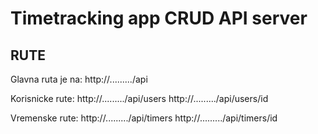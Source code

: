 # Timetracking app CRUD API server

## RUTE

Glavna ruta je na:
http://........./api

Korisnicke rute:
http://........./api/users
http://........./api/users/id

Vremenske rute:
http://........./api/timers
http://........./api/timers/id